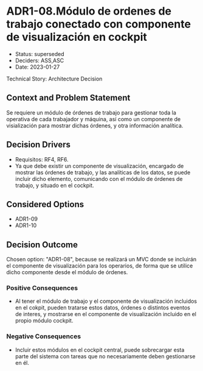 # ADR1-08.Módulo de ordenes de trabajo conectado con componente de visualización en cockpit

* Status: superseded
* Deciders: ASS,ASC
* Date: 2023-01-27

Technical Story: Architecture Decision

## Context and Problem Statement

Se requiere un módulo de órdenes de trabajo para gestionar toda la operativa de cada trabajador y máquina, así como un componente de visialización para mostrar dichas órdenes, y otra información analítica.

## Decision Drivers

* Requisitos: RF4, RF6.
* Ya que debe existir un componente de visualización, encargado de mostrar las órdenes de trabajo, y las analíticas de los datos, se puede incluir dicho elemento, comunicando con el módulo de órdenes de trabajo, y situado en el cockpit.

## Considered Options

* ADR1-09
* ADR1-10

## Decision Outcome

Chosen option: "ADR1-08", because se realizará un MVC donde se incluirán el componente de visualización para los operarios, de forma que se utilice dicho componente desde el módulo de órdenes.

### Positive Consequences

* Al tener el módulo de trabajo y el componente de visualización incluidos en el cokpit, pueden tratarse estos datos, órdenes o distintos eventos de interes, y mostrarse en el componente de visualización incluido en el propio módulo cockpit.

### Negative Consequences

* Incluir estos módulos en el cockpit central, puede sobrecargar esta parte del sistema con tareas que no necesariamente deben gestionarse en él.
